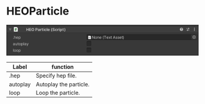 
# HEOParticle
![HEOParticle](img/HEOParticle.jpg)

|  Label |  function  |
| ----   | ---- |
| .hep | Specify hep file. |
| autoplay | Autoplay the particle. |
| loop | Loop the particle. |
